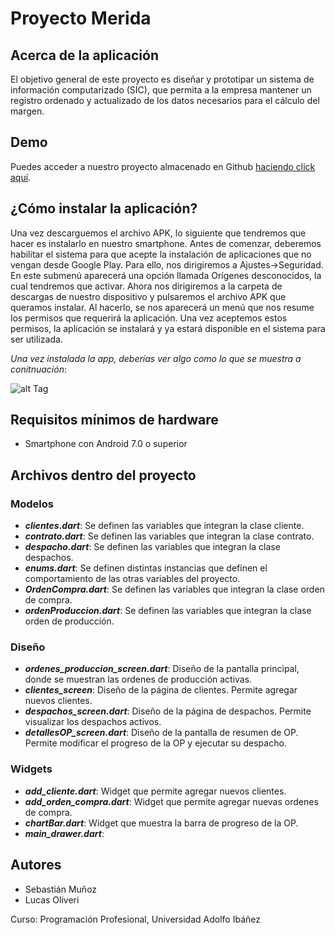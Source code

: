 # Proyecto Merida


## Acerca de la aplicación

El objetivo general de este proyecto es diseñar y prototipar un sistema de información computarizado (SIC), que permita a la empresa mantener un registro ordenado y actualizado de los datos necesarios para el cálculo del margen.

## Demo

Puedes acceder a nuestro proyecto almacenado en Github 
[haciendo click aquí](https://github.com/smchaves/flutter_prototipo_001).

## ¿Cómo instalar la aplicación?

Una vez descarguemos el archivo APK, lo siguiente que tendremos que hacer es instalarlo en nuestro smartphone. Antes de comenzar, deberemos habilitar el sistema para que acepte la instalación de aplicaciones que no vengan desde Google Play. Para ello, nos dirigiremos a Ajustes->Seguridad. En este submenú aparecerá una opción llamada Orígenes desconocidos, la cual tendremos que activar. Ahora nos dirigiremos a la carpeta de descargas de nuestro dispositivo y pulsaremos el archivo APK que queramos instalar. Al hacerlo, se nos aparecerá un menú que nos resume los permisos que requerirá la aplicación. Una vez aceptemos estos permisos, la aplicación se instalará y ya estará disponible en el sistema para ser utilizada.

_Una vez instalada la app, deberías ver algo como lo que se muestra a conitnuación_:

![alt Tag](https://i.ibb.co/09pMH1G/imagfinal.png)

## Requisitos mínimos de hardware
- Smartphone con Android 7.0 o superior

## Archivos dentro del proyecto

### Modelos
- <b>_clientes.dart_</b>: Se definen las variables que integran la clase cliente. 
-  <b>_contrato.dart_</b>: Se definen las variables que integran la clase contrato.
-  <b>_despacho.dart_</b>: Se definen las variables que integran la clase despachos.
-  <b>_enums.dart_</b>: Se definen distintas instancias que definen el comportamiento de las otras variables del proyecto.
-  <b>_OrdenCompra.dart_</b>: Se definen las variables que integran la clase orden de compra.
-  <b>_ordenProduccion.dart_</b>: Se definen las variables que integran la clase orden de producción.

### Diseño 
-  <b>_ordenes_produccion_screen.dart_</b>: Diseño de la pantalla principal, donde se muestran las ordenes de producción activas.
-  <b>_clientes_screen_</b>: Diseño de la página de clientes. Permite agregar nuevos clientes.
-  <b>_despachos_screen.dart_</b>: Diseño de la página de despachos. Permite visualizar los despachos activos.
-  <b>_detallesOP_screen.dart_</b>: Diseño de la pantalla de resumen de OP. Permite modificar el progreso de la OP y ejecutar su despacho.

### Widgets
-  <b>_add_cliente.dart_</b>: Widget que permite agregar nuevos clientes.
-  <b>_add_orden_compra.dart_</b>: Widget que permite agregar nuevas ordenes de compra.
-  <b>_chartBar.dart_</b>: Widget que muestra la barra de progreso de la OP.
-  <b>_main_drawer.dart_</b>: 


## Autores
- Sebastián Muñoz
- Lucas Oliveri

Curso: Programación Profesional, Universidad Adolfo Ibáñez



